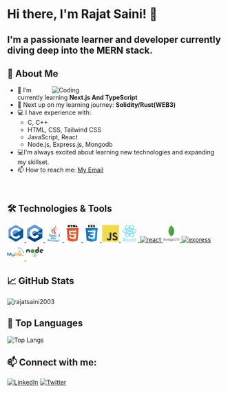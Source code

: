 # Hi there, I'm Rajat Saini! 👋

<h2>I'm a passionate learner and developer currently diving deep into the MERN stack.</h2>

## 🚀 About Me
<img align="right" alt = "Coding" width="400" src="https://raw.githubusercontent.com/chiraag-kakar/chiraag-kakar/master/hadder.gif">

- 🌱 I’m currently learning **Next.js And TypeScript**
- 🔭 Next up on my learning journey: **Solidity/Rust(WEB3)**
- 💻 I have experience with: 
  - C, C++
  - HTML, CSS, Tailwind CSS
  - JavaScript, React
  - Node.js, Express.js, Mongodb
- 💻I'm always excited about learning new technologies and expanding my skillset.
- 📫 How to reach me: [My Email](mailto:rajatsaini9460@gmail.com)
  
 <div align="center">
  <a href="https://github.com/CatsJuice/ssr-contributions-img">
    <picture>
      <source media="(prefers-color-scheme: dark)" srcset="https://ssr-contributions-svg.vercel.app/_/rajatsaini2003?chart=3dbar&gap=0.6&scale=2&flatten=2&animation=wave&animation_duration=4&animation_delay=0.06&animation_amplitude=24&animation_frequency=0.1&animation_wave_center=0_3&format=svg&weeks=34&theme=native&dark=true">
      <source media="(prefers-color-scheme: light)" srcset="https://ssr-contributions-svg.vercel.app/_/a1ooha?chart=3dbar&gap=0.6&scale=2&flatten=2&animation=wave&animation_duration=4&animation_delay=0.06&animation_amplitude=24&animation_frequency=0.1&animation_wave_center=0_3&format=svg&weeks=34&theme=native">
      <img alt="" src="[https://ssr-contributions-svg.vercel.app/_/a1ooha?chart=3dbar&flatten=1&weeks=40&animation=wave&format=svg&gap=0.6&animation_frequency=0.2&animation_amplitude=20&theme=pink](https://ssr-contributions-svg.vercel.app/_/CatsJuice?chart=3dbar&gap=0.6&scale=2&flatten=2&animation=wave&animation_duration=4&animation_delay=0.06&animation_amplitude=24&animation_frequency=0.1&animation_wave_center=0_3&format=svg&weeks=34&theme=native)" >
    </picture>
  </a>
</div>

## 🛠️ Technologies & Tools
<p align="left"> 
  <a href="https://www.cprogramming.com/" target="_blank" rel="noreferrer"> <img src="https://raw.githubusercontent.com/devicons/devicon/master/icons/c/c-original.svg" alt="c" width="40" height="40"/> </a> 
  <a href="https://www.w3schools.com/cpp/" target="_blank" rel="noreferrer"> <img src="https://raw.githubusercontent.com/devicons/devicon/master/icons/cplusplus/cplusplus-original.svg" alt="cplusplus" width="40" height="40"/> </a>
  <a href="https://www.java.com" target="_blank" rel="noreferrer"> <img src="https://raw.githubusercontent.com/devicons/devicon/master/icons/java/java-original.svg" alt="java" width="40" height="40"/> </a> 
  <a href="https://www.w3.org/html/" target="_blank" rel="noreferrer"> <img src="https://raw.githubusercontent.com/devicons/devicon/master/icons/html5/html5-original-wordmark.svg" alt="html5" width="40" height="40"/> </a>
  <a href="https://www.w3schools.com/css/" target="_blank" rel="noreferrer"> <img src="https://raw.githubusercontent.com/devicons/devicon/master/icons/css3/css3-original-wordmark.svg" alt="css3" width="40" height="40"/> </a> 
  <a href="https://developer.mozilla.org/en-US/docs/Web/JavaScript" target="_blank" rel="noreferrer"> <img src="https://raw.githubusercontent.com/devicons/devicon/master/icons/javascript/javascript-original.svg" alt="javascript" width="40" height="40"/> </a> 
  <a href="https://reactjs.org/" target="_blank" rel="noreferrer"> <img src="https://raw.githubusercontent.com/devicons/devicon/master/icons/react/react-original-wordmark.svg" alt="react" width="40" height="40"/> </a> 
  <a href="https://redux-toolkit.js.org/" target="_blank" rel="noreferrer"> <img src="https://camo.githubusercontent.com/ad719aa729d71387ba649cc83303ee8512b0c4748692c1b7a3e34c1cf2b87efd/68747470733a2f2f736b696c6c69636f6e732e6465762f69636f6e733f693d7265647578" alt="react" width="40" height="40"/> </a>  
  <a href="https://www.mongodb.com/" target="_blank" rel="noreferrer"> <img src="https://raw.githubusercontent.com/devicons/devicon/master/icons/mongodb/mongodb-original-wordmark.svg" alt="mongodb" width="40" height="40"/> </a> 
  <a href="https://expressjs.com" target="_blank" rel="noreferrer"> <img src="https://camo.githubusercontent.com/eed59029fe16e0f33431721522fb0eede534a072db478245b89b6bc4ab1b10f3/68747470733a2f2f736b696c6c69636f6e732e6465762f69636f6e733f693d65787072657373" alt="express" width="40" height="40"/> </a> 
  <a href="https://www.mysql.com/" target="_blank" rel="noreferrer"> <img src="https://raw.githubusercontent.com/devicons/devicon/master/icons/mysql/mysql-original-wordmark.svg" alt="mysql" width="40" height="40"/> </a> 
  <a href="https://nodejs.org" target="_blank" rel="noreferrer"> <img src="https://raw.githubusercontent.com/devicons/devicon/master/icons/nodejs/nodejs-original-wordmark.svg" alt="nodejs" width="40" height="40"/> </a> 
</p>


## 📈 GitHub Stats

<p><img align="center" src="https://github-readme-streak-stats.herokuapp.com/?user=rajatsaini2003&layout=compact&theme=radical" alt="rajatsaini2003" /></p>


## 🌟 Top Languages

![Top Langs](https://github-readme-stats.vercel.app/api/top-langs/?username=rajatsaini2003&layout=compact&theme=radical)

## 📫 Connect with me:

[![LinkedIn](https://img.shields.io/badge/LinkedIn-0A66C2?style=for-the-badge&logo=linkedin&logoColor=white)](https://www.linkedin.com/in/rajat-saini-2941a324b/)
[![Twitter](https://img.shields.io/badge/Twitter-1DA1F2?style=for-the-badge&logo=twitter&logoColor=white)](https://x.com/rajats_archive)





<!---
rajatsaini2003/rajatsaini2003 is a ✨ special ✨ repository because its `README.md` (this file) appears on your GitHub profile.
You can click the Preview link to take a look at your changes.
--->
